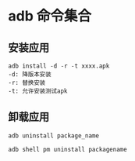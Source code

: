 # adb 命令集合

## 安装应用
```
adb install -d -r -t xxxx.apk
-d: 降版本安装
-r: 替换安装
-t: 允许安装测试apk
```

## 卸载应用
```
adb uninstall package_name
```
```
adb shell pm uninstall packagename
```


## 

